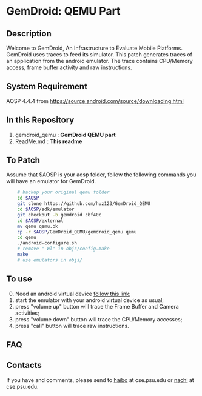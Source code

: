 GemDroid: QEMU Part
====================
Description
----------
Welcome to GemDroid, An Infrastructure to Evaluate Mobile Platforms. GemDroid uses traces to feed its simulator. This patch generates traces of an application from the android emulator. The trace contains CPU/Memory access, frame buffer activity and raw instructions.

System Requirement
-------------------
AOSP 4.4.4 from https://source.android.com/source/downloading.html


In this Repository
-----------------------------
1. gemdroid_qemu : 	__GemDroid QEMU part__
2. ReadMe.md 	 :	__This readme__

<!-- 3. FrameBuffer.cpp For DVI users -->

To Patch
-------- 
Assume that $AOSP is your aosp folder, follow the following commands you will have an emulator for GemDroid.

```bash
	# backup your original qemu folder
	cd $AOSP
	git clone https://github.com/huz123/GemDroid_QEMU
	cd $AOSP/sdk/emulator
	git checkout -b gemdroid cbf40c
	cd $AOSP/external
	mv qemu qemu.bk
	cp -r $AOSP/GemDroid_QEMU/gemdroid_qemu qemu
	cd qemu
	./android-configure.sh
	# remove "-Wl" in objs/config.make
	make 
	# use emulators in objs/
```



To use
------
0. Need an android virtual device [follow this link](https://developer.android.com/tools/devices/index.html);
1. start the emulator with your android virtual device as usual;
2. press "volume up" button will trace the Frame Buffer and Camera activities;
3. press "volume down" button will trace the CPU/Memory accesses;
4. press "call" button will trace raw instructions.

FAQ
-------
<!-- Q: I use a DVI monitor. The numbers of Frame Buffer seem when I press "volume up" button.

A: It is a bug in the emulator. A quick fix is to replace $AOSP/sdk/emulator/opengl/host/libs/libOpenglRender/FrameBuffer.cpp using the file we provided. 
 -->
Contacts
------
If you have and comments, please send to [haibo](http://huz123.github.io/) at cse.psu.edu or [nachi](http://www.cse.psu.edu/~nzc5047/) at cse.psu.edu.
